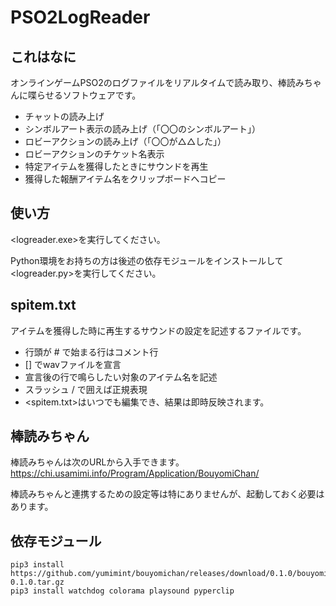 # PSO2LogReader

## これはなに

オンラインゲームPSO2のログファイルをリアルタイムで読み取り、棒読みちゃんに喋らせるソフトウェアです。

+ チャットの読み上げ
+ シンボルアート表示の読み上げ（「〇〇のシンボルアート」）
+ ロビーアクションの読み上げ（「〇〇が△△した」）
+ ロビーアクションのチケット名表示
+ 特定アイテムを獲得したときにサウンドを再生
+ 獲得した報酬アイテム名をクリップボードへコピー

## 使い方

<logreader.exe>を実行してください。

Python環境をお持ちの方は後述の依存モジュールをインストールして<logreader.py>を実行してください。

## spitem.txt

アイテムを獲得した時に再生するサウンドの設定を記述するファイルです。

+ 行頭が # で始まる行はコメント行
+ [] でwavファイルを宣言
+ 宣言後の行で鳴らしたい対象のアイテム名を記述
+ スラッシュ / で囲えば正規表現
+ <spitem.txt>はいつでも編集でき、結果は即時反映されます。

## 棒読みちゃん

棒読みちゃんは次のURLから入手できます。
<https://chi.usamimi.info/Program/Application/BouyomiChan/>

棒読みちゃんと連携するための設定等は特にありませんが、起動しておく必要はあります。

## 依存モジュール

```
pip3 install https://github.com/yumimint/bouyomichan/releases/download/0.1.0/bouyomichan-0.1.0.tar.gz
pip3 install watchdog colorama playsound pyperclip
```
